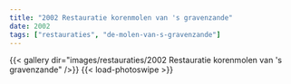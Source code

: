 ```yaml
---
title: "2002 Restauratie korenmolen van 's gravenzande"
date: 2002
tags: ["restauraties", "de-molen-van-s-gravenzande"]
---
```


{{< gallery dir="images/restauraties/2002 Restauratie korenmolen van 's gravenzande" />}}
{{< load-photoswipe >}}